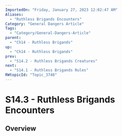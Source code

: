 ```yaml
---
ImportedOn: "Friday, January 27, 2023 12:02:47 AM"
Aliases:
  - "Ruthless Brigands Encounters"
Category: "General Dangers Article"
Tags:
  - "Category/General-Dangers-Article"
parent:
  - "Ch14 - Ruthless Brigands"
up:
  - "Ch14 - Ruthless Brigands"
prev:
  - "S14.2 - Ruthless Brigands Creatures"
next:
  - "S14.1 - Ruthless Brigands Rules"
RWtopicId: "Topic_3748"
---
```

# S14.3 - Ruthless Brigands Encounters
## Overview
